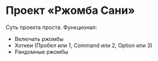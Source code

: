# Проект «Ржомба Сани»

Суть проекта проста. Функционал:
  - Включать ржомбы
  - Хоткеи (Пробел или 1, Command или 2, Option или 3)
  - Рандомные ржомбы

